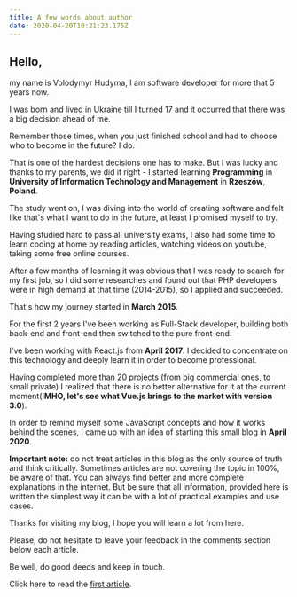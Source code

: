 ```yaml
---
title: A few words about author
date: 2020-04-20T10:21:23.175Z
---
```

## Hello,

my name is Volodymyr Hudyma, I am software developer for more that 5 years now. 

I was born and lived in Ukraine till I turned 17 and it occurred that there was a big decision ahead of me.

Remember those times, when you just finished school and had to choose who to become in the future? I do. 

That is one of the hardest decisions one has to make. But I was lucky and thanks to my parents, we did it right - I started learning **Programming** in **University of Information Technology and Management** in **Rzeszów**, **Poland**.

The study went on, I was diving into the world of creating software and felt like that's what I want to do in the future, at least I promised myself to try.

Having studied hard to pass all university exams, I also had some time to learn coding at home by reading articles, watching videos on youtube, taking some free online courses.

After a few months of learning it was obvious that I was ready to search for my first job, so I did some researches and found out that PHP developers were in high demand at that time (2014-2015), so I applied and succeeded.

That's how my journey started in **March 2015**.

For the first 2 years I've been working as Full-Stack developer, building both back-end and front-end then switched to the pure front-end.

I've been working with React.js from **April 2017**. I decided to concentrate on this technology and deeply learn it in order to become professional. 

Having completed more than 20 projects (from big commercial ones, to small private) I realized that there is no better alternative for it at the current moment(**IMHO, let's see what Vue.js brings to the market with version 3.0**).

In order to remind myself some JavaScript concepts and how it works behind the scenes, I came up with an idea of starting this small blog in **April 2020**.

**Important note:** do not treat articles in this blog as the only source of truth and think critically. Sometimes articles are not covering the topic in 100%, be aware of that. You can always find better and more complete explanations in the internet. But be sure that all information, provided here is written the simplest way it can be with a lot of practical examples and use cases.

Thanks for visiting my blog, I hope you will learn a lot from here.

Please, do not hesitate to leave your feedback in the comments section below each article.

Be well, do good deeds and keep in touch.

Click here to read the [first article](/2020-04-26-javascript-mastering-weird-parts/).